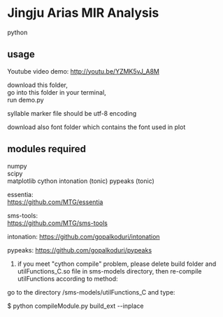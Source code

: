 # Jingju Arias MIR Analysis
python

## usage
Youtube video demo: http://youtu.be/YZMK5vJ_A8M

download this folder,  
go into this folder in your terminal,  
run demo.py

syllable marker file should be utf-8 encoding

download also font folder which contains the font used in plot

## modules required
numpy  
scipy  
matplotlib
cython
intonation (tonic)
pypeaks (tonic)

essentia:  
https://github.com/MTG/essentia

sms-tools:  
https://github.com/MTG/sms-tools  

intonation:
https://github.com/gopalkoduri/intonation

pypeaks:
https://github.com/gopalkoduri/pypeaks

1. if you meet "cython compile" problem, please delete build folder and utilFunctions_C.so file in sms-models directory, then re-compile utilFunctions according to method:  

go to the directory /sms-models/utilFunctions_C and type:

$ python compileModule.py build_ext --inplace 

